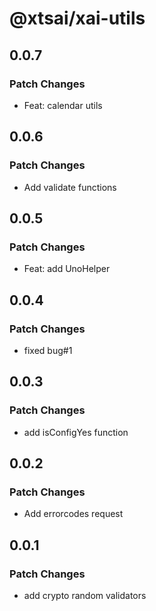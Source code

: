 # @xtsai/xai-utils

## 0.0.7

### Patch Changes

- Feat: calendar utils

## 0.0.6

### Patch Changes

- Add validate functions

## 0.0.5

### Patch Changes

- Feat: add UnoHelper

## 0.0.4

### Patch Changes

- fixed bug#1

## 0.0.3

### Patch Changes

- add isConfigYes function

## 0.0.2

### Patch Changes

- Add errorcodes request

## 0.0.1

### Patch Changes

- add crypto random validators
